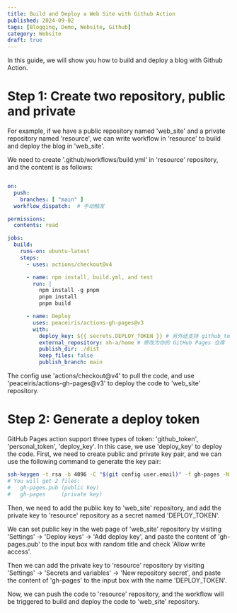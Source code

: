 ```yaml
---
title: Build and Deploy a Web Site with Github Action
published: 2024-09-02
tags: [Blogging, Demo, Website, Github]
category: Website
draft: true
---
```


In this guide, we will show you how to build and deploy a blog with Github Action.

# Step 1: Create two repository, public and private

For example, if we have a public repository named 'web_site' and a private repository named 'resource', we can write workflow in 'resource' to build and deploy the blog in 'web_site'.

We need to create '.github/workflows/build.yml' in 'resource' repository, and the content is as follows:

```yaml

on:
  push:
    branches: [ "main" ]
  workflow_dispatch:  # 手动触发

permissions:
  contents: read  

jobs:
  build:
    runs-on: ubuntu-latest
    steps:
      - uses: actions/checkout@v4

      - name: npm install, build.yml, and test
        run: |
          npm install -g pnpm
          pnpm install
          pnpm build

      - name: Deploy
        uses: peaceiris/actions-gh-pages@v3
        with:
          deploy_key: ${{ secrets.DEPLOY_TOKEN }} # 另外还支持 github_token 和 personal_token
          external_repository: xh-a/home # 修改为你的 GitHub Pages 仓库
          publish_dir: ./dist
          keep_files: false
          publish_branch: main
``` 
The config use 'actions/checkout@v4' to pull the code, and use 'peaceiris/actions-gh-pages@v3' to deploy the code to 'web_site' repository.

# Step 2: Generate a deploy token

GitHub Pages action support three types of token: 'github_token', 'personal_token', 'deploy_key'.
In this case, we use 'deploy_key' to deploy the code.
First, we need to create public and private key pair, and we can use the following command to generate the key pair:

```bash
ssh-keygen -t rsa -b 4096 -C "$(git config user.email)" -f gh-pages -N ""
# You will get 2 files:
#   gh-pages.pub (public key)
#   gh-pages     (private key)
```

Then, we need to add the public key to 'web_site' repository, and add the private key to 'resource' repository as a secret named 'DEPLOY_TOKEN'.

We can set public key in the web page of 'web_site' repository by visiting 'Settings' -> 'Deploy keys' -> 'Add deploy key', and paste the content of 'gh-pages.pub' to the input box with random title and check 'Allow write access'.

Then we can add the private key to 'resource' repository by visiting 'Settings' -> 'Secrets and variables' -> 'New repository secret', and paste the content of 'gh-pages' to the input box with the name 'DEPLOY_TOKEN'.

Now, we can push the code to 'resource' repository, and the workflow will be triggered to build and deploy the code to 'web_site' repository.
